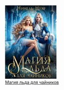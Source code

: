 ![](Магия%20льда%20для%20чайников.jpg)  
[Магия льда для чайников](Магия%20льда%20для%20чайников.md)
